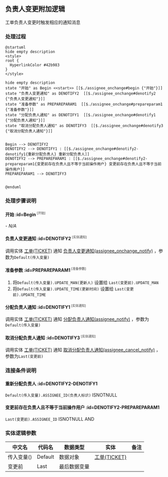 ## 负责人变更附加逻辑 <!-- {docsify-ignore-all} -->

   工单负责人变更时触发相应的通知消息

### 处理过程

```plantuml
@startuml
hide empty description
<style>
root {
  HyperlinkColor #42b983
}
</style>

hide empty description
state "开始" as Begin <<start>> [[$./assignee_onchange#begin {"开始"}]]
state "负责人变更通知" as DENOTIFY2  [[$./assignee_onchange#denotify2 {"负责人变更通知"}]]
state "准备参数" as PREPAREPARAM1  [[$./assignee_onchange#prepareparam1 {"准备参数"}]]
state "分配负责人通知" as DENOTIFY1  [[$./assignee_onchange#denotify1 {"分配负责人通知"}]]
state "取消分配负责人通知" as DENOTIFY3  [[$./assignee_onchange#denotify3 {"取消分配负责人通知"}]]


Begin --> DENOTIFY2
DENOTIFY2 --> DENOTIFY1 : [[$./assignee_onchange#denotify2-denotify1{重新分配负责人} 重新分配负责人]]
DENOTIFY2 --> PREPAREPARAM1 : [[$./assignee_onchange#denotify2-prepareparam1{变更前存在负责人且不等于当前操作用户} 变更前存在负责人且不等于当前操作用户]]
PREPAREPARAM1 --> DENOTIFY3


@enduml
```


### 处理步骤说明

#### 开始 :id=Begin<sup class="footnote-symbol"> <font color=gray size=1>[开始]</font></sup>



*- N/A*
#### 负责人变更通知 :id=DENOTIFY2<sup class="footnote-symbol"> <font color=gray size=1>[实体通知]</font></sup>



调用实体 [工单(TICKET)](module/ProdMgmt/ticket.md) 通知 [负责人变更通知(assignee_onchange_notify)](module/ProdMgmt/ticket/notify/assignee_onchange_notify) ，参数为`Default(传入变量)`
#### 准备参数 :id=PREPAREPARAM1<sup class="footnote-symbol"> <font color=gray size=1>[准备参数]</font></sup>



1. 将`Default(传入变量).UPDATE_MAN(更新人)` 设置给  `Last(变更前).UPDATE_MAN`
2. 将`Default(传入变量).UPDATE_TIME(更新时间)` 设置给  `Last(变更前).UPDATE_TIME`

#### 分配负责人通知 :id=DENOTIFY1<sup class="footnote-symbol"> <font color=gray size=1>[实体通知]</font></sup>



调用实体 [工单(TICKET)](module/ProdMgmt/ticket.md) 通知 [分配负责人通知(assignee_notify)](module/ProdMgmt/ticket/notify/assignee_notify) ，参数为`Default(传入变量)`
#### 取消分配负责人通知 :id=DENOTIFY3<sup class="footnote-symbol"> <font color=gray size=1>[实体通知]</font></sup>



调用实体 [工单(TICKET)](module/ProdMgmt/ticket.md) 通知 [取消分配负责人通知(assignee_cancel_notify)](module/ProdMgmt/ticket/notify/assignee_cancel_notify) ，参数为`Last(变更前)`

### 连接条件说明
#### 重新分配负责人 :id=DENOTIFY2-DENOTIFY1

`Default(传入变量).ASSIGNEE_ID(负责人标识)` ISNOTNULL
#### 变更前存在负责人且不等于当前操作用户 :id=DENOTIFY2-PREPAREPARAM1

`Last(变更前).ASSIGNEE_ID` ISNOTNULL AND 


### 实体逻辑参数

|    中文名   |    代码名    |  数据类型    |  实体   |备注 |
| --------| --------| -------- | -------- | --------   |
|传入变量(<i class="fa fa-check"/></i>)|Default|数据对象|[工单(TICKET)](module/ProdMgmt/ticket.md)||
|变更前|Last|最后数据变量|||
